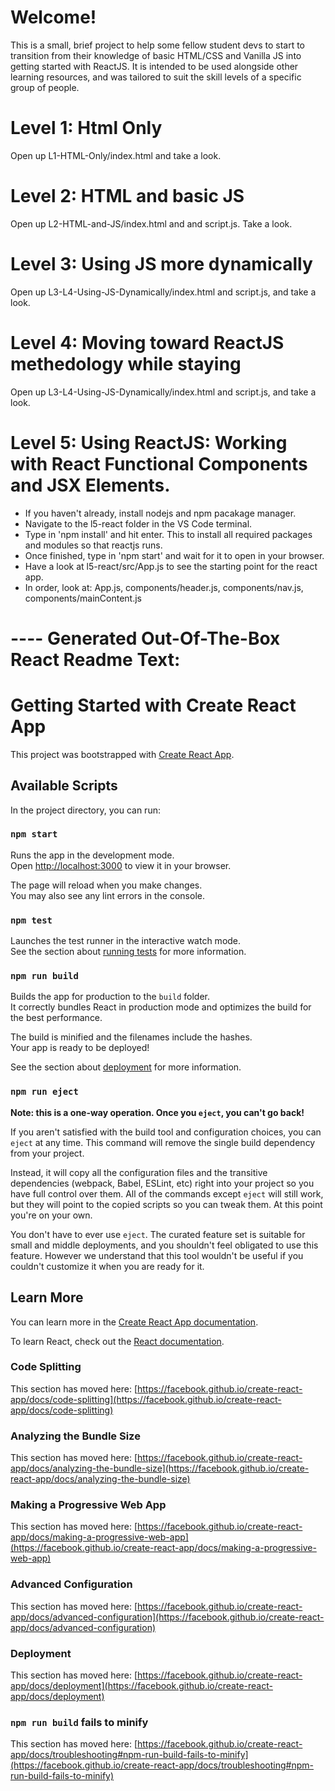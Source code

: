 # Welcome!

This is a small, brief project to help some fellow student devs to start to transition from their knowledge of basic HTML/CSS and Vanilla JS into getting started with ReactJS. It is intended to be used alongside other learning resources, and was tailored to suit the skill levels of a specific group of people.

# Level 1: Html Only

Open up L1-HTML-Only/index.html and take a look.

# Level 2: HTML and basic JS

Open up L2-HTML-and-JS/index.html and and script.js. Take a look.

# Level 3: Using JS more dynamically

Open up L3-L4-Using-JS-Dynamically/index.html and script.js, and take a look.

# Level 4: Moving toward ReactJS methedology while staying

Open up L3-L4-Using-JS-Dynamically/index.html and script.js, and take a look.

# Level 5: Using ReactJS: Working with React Functional Components and JSX Elements.

- If you haven't already, install nodejs and npm pacakage manager.
- Navigate to the l5-react folder in the VS Code terminal.
- Type in 'npm install' and hit enter. This to install all required packages and modules so that reactjs runs.
- Once finished, type in 'npm start' and wait for it to open in your browser.
- Have a look at l5-react/src/App.js to see the starting point for the react app.
- In order, look at: App.js, components/header.js, components/nav.js, components/mainContent.js

# ---- Generated Out-Of-The-Box React Readme Text:

# Getting Started with Create React App

This project was bootstrapped with [Create React App](https://github.com/facebook/create-react-app).

## Available Scripts

In the project directory, you can run:

### `npm start`

Runs the app in the development mode.\
Open [http://localhost:3000](http://localhost:3000) to view it in your browser.

The page will reload when you make changes.\
You may also see any lint errors in the console.

### `npm test`

Launches the test runner in the interactive watch mode.\
See the section about [running tests](https://facebook.github.io/create-react-app/docs/running-tests) for more information.

### `npm run build`

Builds the app for production to the `build` folder.\
It correctly bundles React in production mode and optimizes the build for the best performance.

The build is minified and the filenames include the hashes.\
Your app is ready to be deployed!

See the section about [deployment](https://facebook.github.io/create-react-app/docs/deployment) for more information.

### `npm run eject`

**Note: this is a one-way operation. Once you `eject`, you can't go back!**

If you aren't satisfied with the build tool and configuration choices, you can `eject` at any time. This command will remove the single build dependency from your project.

Instead, it will copy all the configuration files and the transitive dependencies (webpack, Babel, ESLint, etc) right into your project so you have full control over them. All of the commands except `eject` will still work, but they will point to the copied scripts so you can tweak them. At this point you're on your own.

You don't have to ever use `eject`. The curated feature set is suitable for small and middle deployments, and you shouldn't feel obligated to use this feature. However we understand that this tool wouldn't be useful if you couldn't customize it when you are ready for it.

## Learn More

You can learn more in the [Create React App documentation](https://facebook.github.io/create-react-app/docs/getting-started).

To learn React, check out the [React documentation](https://reactjs.org/).

### Code Splitting

This section has moved here: [https://facebook.github.io/create-react-app/docs/code-splitting](https://facebook.github.io/create-react-app/docs/code-splitting)

### Analyzing the Bundle Size

This section has moved here: [https://facebook.github.io/create-react-app/docs/analyzing-the-bundle-size](https://facebook.github.io/create-react-app/docs/analyzing-the-bundle-size)

### Making a Progressive Web App

This section has moved here: [https://facebook.github.io/create-react-app/docs/making-a-progressive-web-app](https://facebook.github.io/create-react-app/docs/making-a-progressive-web-app)

### Advanced Configuration

This section has moved here: [https://facebook.github.io/create-react-app/docs/advanced-configuration](https://facebook.github.io/create-react-app/docs/advanced-configuration)

### Deployment

This section has moved here: [https://facebook.github.io/create-react-app/docs/deployment](https://facebook.github.io/create-react-app/docs/deployment)

### `npm run build` fails to minify

This section has moved here: [https://facebook.github.io/create-react-app/docs/troubleshooting#npm-run-build-fails-to-minify](https://facebook.github.io/create-react-app/docs/troubleshooting#npm-run-build-fails-to-minify)
